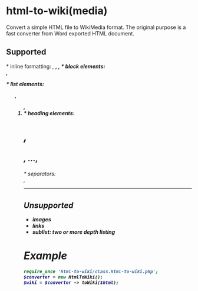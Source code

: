# html-to-wiki(media)
Convert a simple HTML file to WikiMedia format. The original purpose is a fast converter from Word exported HTML document. 

## Supported

<nowiki>
* inline formatting: <i>, <b>, <strong>, <span>
* block elements: <div>, <p>
* list elements: <ul>, <ol>, <li>
* heading elements: <h1>, <h2>, ..., <h6>
* separators: <br>, <hr>
</nowiki>

## Unsupported

* images
* links
* sublist: two or more depth listing

# Example
```php
require_once 'html-to-wiki/class.html-to-wiki.php';
$converter = new HtmlToWiki();
$wiki = $converter -> toWiki($html);
```